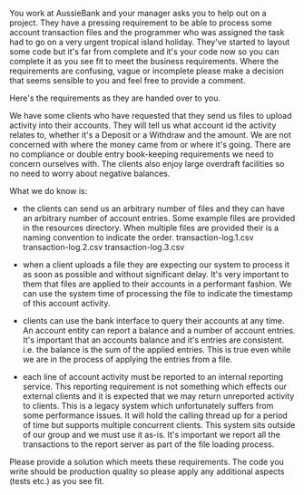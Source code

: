 You work at AussieBank and your manager asks you to help out on a project. They have a pressing requirement to be able
to process some account transaction files and the programmer who was assigned the task had to go on a very urgent tropical
island holiday. They've started to layout some code but it's far from complete and it's your code now so you can
complete it as you see fit to meet the business requirements. Where the requirements are confusing, vague or
incomplete please make a decision that seems sensible to you and feel free to provide a comment.


Here's the requirements as they are handed over to you.

We have some clients who have requested that they send us files to upload activity into their accounts. They will tell
us what account id the activity relates to, whether it's a Deposit or a Withdraw and the amount. We are not concerned
with where the money came from or where it's going. There are no compliance or double entry book-keeping requirements
we need to concern ourselves with. The clients also enjoy large overdraft facilities so no need to worry about negative
balances.

What we do know is:

- the clients can send us an arbitrary number of files and they can have an arbitrary number of account entries.
Some example files are provided in the resources directory. When multiple files are provided their is a naming
convention to indicate the order.
transaction-log.1.csv
transaction-log.2.csv
transaction-log.3.csv

- when a client uploads a file they are expecting our system to process it as soon as possible and without significant
delay. It's very important to them that files are applied to their accounts in a performant fashion. We can use the
system time of processing the file to indicate the timestamp of this account activity.

- clients can use the bank interface to query their accounts at any time. An account entity can report a balance and a
number of account entries. It's important that an accounts balance and it's entries are consistent. i.e. the balance is
the sum of the applied entries. This is true even while we are in the process of applying the entries from a file.

- each line of account activity must be reported to an internal reporting service. This reporting requirement is not
something which effects our external clients and it is expected that we may return unreported activity to clients.
This is a legacy system which unfortunately suffers from some performance issues. It will hold the calling thread up
for a period of time but supports multiple concurrent clients. This system sits outside of our group and we must use
it as-is. It's important we report all the transactions to the report server as part of the file loading process.


Please provide a solution which meets these requirements. The code you write should be production quality so please
apply any additional aspects (tests etc.) as you see fit.
